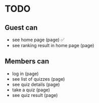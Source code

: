 # TODO

## Guest can
- see home page (page) ✅
- see ranking result in home page (page)

## Members can
- log in (page)
- see list of quizzes (page)
- see quiz details (page)
- take a quiz (page)
- see quiz result (page)

